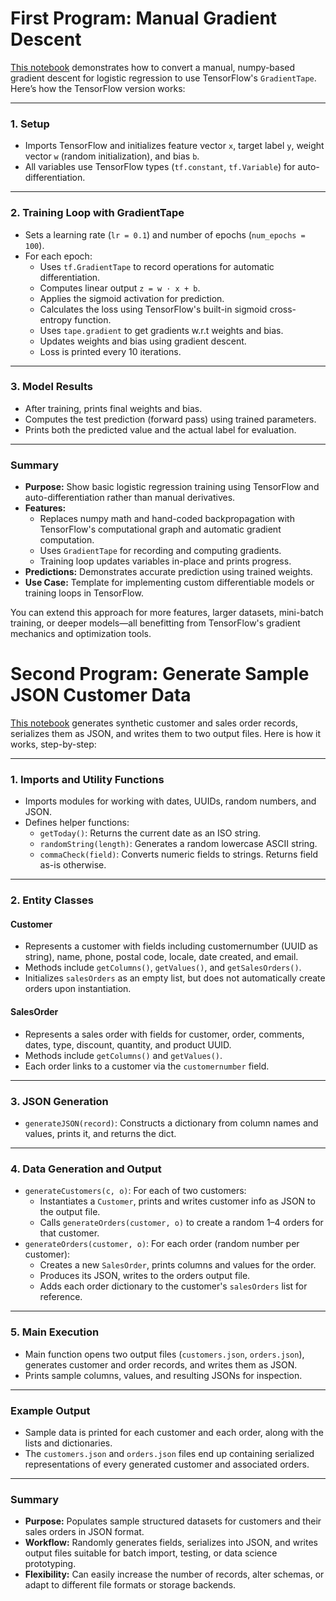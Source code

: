 # First Program:  Manual Gradient Descent

[This notebook](https://github.com/werowe/portfolio/blob/main/tensorflow_tape_gradient_descent.ipynb) demonstrates how to convert a manual, numpy-based gradient descent for logistic regression to use TensorFlow's `GradientTape`. Here’s how the TensorFlow version works:

---

### 1. Setup

- Imports TensorFlow and initializes feature vector `x`, target label `y`, weight vector `w` (random initialization), and bias `b`.
- All variables use TensorFlow types (`tf.constant`, `tf.Variable`) for auto-differentiation.

---

### 2. Training Loop with GradientTape

- Sets a learning rate (`lr = 0.1`) and number of epochs (`num_epochs = 100`).
- For each epoch:
  - Uses `tf.GradientTape` to record operations for automatic differentiation.
  - Computes linear output `z = w · x + b`.
  - Applies the sigmoid activation for prediction.
  - Calculates the loss using TensorFlow's built-in sigmoid cross-entropy function.
  - Uses `tape.gradient` to get gradients w.r.t weights and bias.
  - Updates weights and bias using gradient descent.
  - Loss is printed every 10 iterations.

---

### 3. Model Results

- After training, prints final weights and bias.
- Computes the test prediction (forward pass) using trained parameters.
- Prints both the predicted value and the actual label for evaluation.

---

### Summary

- **Purpose:** Show basic logistic regression training using TensorFlow and auto-differentiation rather than manual derivatives.
- **Features:** 
  - Replaces numpy math and hand-coded backpropagation with TensorFlow's computational graph and automatic gradient computation.
  - Uses `GradientTape` for recording and computing gradients.
  - Training loop updates variables in-place and prints progress.
- **Predictions:** Demonstrates accurate prediction using trained weights.
- **Use Case:** Template for implementing custom differentiable models or training loops in TensorFlow.

You can extend this approach for more features, larger datasets, mini-batch training, or deeper models—all benefitting from TensorFlow's gradient mechanics and optimization tools.

# Second Program:  Generate Sample JSON Customer Data

[This notebook](https://github.com/werowe/portfolio/blob/main/generateCustomersJSON.ipynb) generates synthetic customer and sales order records, serializes them as JSON, and writes them to two output files. Here is how it works, step-by-step:

---

### 1. Imports and Utility Functions

- Imports modules for working with dates, UUIDs, random numbers, and JSON.
- Defines helper functions:
  - `getToday()`: Returns the current date as an ISO string.
  - `randomString(length)`: Generates a random lowercase ASCII string.
  - `commaCheck(field)`: Converts numeric fields to strings. Returns field as-is otherwise.

---

### 2. Entity Classes

#### Customer
- Represents a customer with fields including customernumber (UUID as string), name, phone, postal code, locale, date created, and email.
- Methods include `getColumns()`, `getValues()`, and `getSalesOrders()`.
- Initializes `salesOrders` as an empty list, but does not automatically create orders upon instantiation.

#### SalesOrder
- Represents a sales order with fields for customer, order, comments, dates, type, discount, quantity, and product UUID.
- Methods include `getColumns()` and `getValues()`.
- Each order links to a customer via the `customernumber` field.

---

### 3. JSON Generation

- `generateJSON(record)`: Constructs a dictionary from column names and values, prints it, and returns the dict.

---

### 4. Data Generation and Output

- `generateCustomers(c, o)`: For each of two customers:
  - Instantiates a `Customer`, prints and writes customer info as JSON to the output file.
  - Calls `generateOrders(customer, o)` to create a random 1–4 orders for that customer.
- `generateOrders(customer, o)`: For each order (random number per customer):
  - Creates a new `SalesOrder`, prints columns and values for the order.
  - Produces its JSON, writes to the orders output file.
  - Adds each order dictionary to the customer's `salesOrders` list for reference.

---

### 5. Main Execution

- Main function opens two output files (`customers.json`, `orders.json`), generates customer and order records, and writes them as JSON.
- Prints sample columns, values, and resulting JSONs for inspection.

---

### Example Output

- Sample data is printed for each customer and each order, along with the lists and dictionaries.
- The `customers.json` and `orders.json` files end up containing serialized representations of every generated customer and associated orders.

---

### Summary

- **Purpose:** Populates sample structured datasets for customers and their sales orders in JSON format.
- **Workflow:** Randomly generates fields, serializes into JSON, and writes output files suitable for batch import, testing, or data science prototyping.
- **Flexibility:** Can easily increase the number of records, alter schemas, or adapt to different file formats or storage backends.

